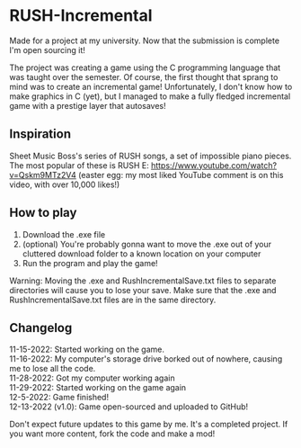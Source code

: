 # RUSH-Incremental
Made for a project at my university. Now that the submission is complete I'm open sourcing it!

The project was creating a game using the C programming language that was taught over the semester. Of course, the first thought that sprang to mind was to create an incremental game! Unfortunately, I don't know how to make graphics in C (yet), but I managed to make a fully fledged incremental game with a prestige layer that autosaves!

## Inspiration
Sheet Music Boss's series of RUSH songs, a set of impossible piano pieces. The most popular of these is RUSH E: https://www.youtube.com/watch?v=Qskm9MTz2V4 (easter egg: my most liked YouTube comment is on this video, with over 10,000 likes!)

## How to play
1. Download the .exe file
2. (optional) You're probably gonna want to move the .exe out of your cluttered download folder to a known location on your computer
3. Run the program and play the game!

Warning: Moving the .exe and RushIncrementalSave.txt files to separate directories will cause you to lose your save. Make sure that the .exe and RushIncrementalSave.txt files are in the same directory.

## Changelog
11-15-2022: Started working on the game.<br />
11-16-2022: My computer's storage drive borked out of nowhere, causing me to lose all the code.<br />
11-28-2022: Got my computer working again<br />
11-29-2022: Started working on the game again<br />
12-5-2022: Game finished!<br />
12-13-2022 (v1.0): Game open-sourced and uploaded to GitHub!

Don't expect future updates to this game by me. It's a completed project. If you want more content, fork the code and make a mod!
